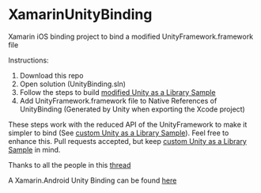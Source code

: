 # XamarinUnityBinding
Xamarin iOS binding project to bind a modified UnityFramework.framework file

Instructions:
1. Download this repo
2. Open solution (UnityBinding.sln)
3. Follow the steps to build [modified Unity as a Library Sample](https://github.com/FlorianAuer/Unity_as_a_Library-Xamarin-example)
4. Add UnityFramework.framework file to Native References of UnityBinding (Generated by Unity when exporting the Xcode project)


These steps work with the reduced API of the UnityFramework to make it simpler to bind (See [custom Unity as a Library Sample](https://github.com/FlorianAuer/Unity_as_a_Library-Xamarin-example)). Feel free to enhance this. Pull requests accepted, but keep [custom Unity as a Library Sample](https://github.com/FlorianAuer/Unity_as_a_Library-Xamarin-example) in mind.

Thanks to all the people in this [thread](https://forums.xamarin.com/discussion/161967/ios-binding-unity-as-a-library)

A Xamarin.Android Unity Binding can be found [here](https://github.com/EgorBo/XamarinWithUnityApp)
